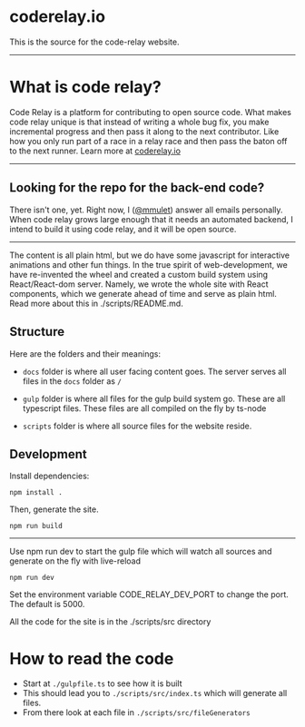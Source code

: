 # coderelay.io

This is the source for the code-relay website.

---
# What is code relay?

Code Relay is a platform for contributing to open source code. What makes code relay unique is that instead of writing a whole bug fix, you make incremental progress and then pass it along to the next contributor. Like how you only run part of a race in a relay race and then pass the baton off to the next runner.
Learn more at [coderelay.io](https://www.coderelay.io)

---

## Looking for the repo for the back-end code?

There isn't one, yet. Right now, I ([@mmulet](https://github.com/mmulet)) answer all emails personally.
When code relay grows large enough that it needs an automated backend,
I intend to build it using code relay, and it will be open source.

---

The content is all plain html, but we do have some
javascript for interactive animations and other fun things.
In the true spirit of web-development, we have re-invented the wheel
and created a custom build system using React/React-dom server.
Namely, we wrote the whole site with React components, which we generate
ahead of time and serve as plain html. Read more about this in ./scripts/README.md.

## Structure

Here are the folders and their meanings:

- `docs` folder is where all user facing content goes.
  The server serves all files in the `docs` folder as `/`

- `gulp` folder is where all files for the gulp build system go.
  These are all typescript files. These files are all compiled on the fly by ts-node

- `scripts` folder is where all source files for the website reside.

## Development

Install dependencies:

```
npm install .
```

Then, generate the site.

```
npm run build
```

---

Use npm run dev to start the gulp file which will watch all sources and generate on the fly with live-reload

```
npm run dev
```

Set the environment variable CODE_RELAY_DEV_PORT to change the port. The default is 5000.

All the code for the site is in the ./scripts/src directory

# How to read the code

- Start at `./gulpfile.ts` to see how it is built
- This should lead you to `./scripts/src/index.ts` which will generate all files.
- From there look at each file in `./scripts/src/fileGenerators`
